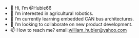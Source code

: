 - 👋 Hi, I’m @Hubie66
- 👀 I’m interested in agricultural robotics.
- 🌱 I’m currently learning embedded CAN bus architectures.
- 💞️ I’m looking to collaborate on new product development.
- 📫 How to reach me? email:william_hubler@yahoo.com

<!---
Hubie66/Hubie66 is a ✨ special ✨ repository because its `README.md` (this file) appears on your GitHub profile.
You can click the Preview link to take a look at your changes.
--->
